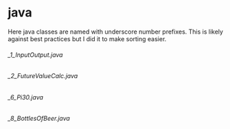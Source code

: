 # java

Here java classes are named with underscore number prefixes. This is likely against best practices but I did it to make sorting easier.

###### _1_InputOutput.java

###### _2_FutureValueCalc.java

###### _6_Pi30.java

###### _8_BottlesOfBeer.java
